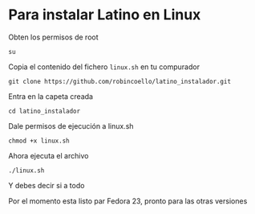 # Para instalar Latino en Linux


Obten los permisos de root

`su`

Copia el contenido del fichero `linux.sh` en tu compurador

`
git clone https://github.com/robincoello/latino_instalador.git
`

Entra en la capeta creada

`
cd latino_instalador
`

Dale permisos de ejecución a linux.sh

`
chmod +x linux.sh
`

Ahora ejecuta el archivo

`
./linux.sh
`

Y debes decir si a todo

Por el momento esta listo par Fedora 23, pronto para las otras versiones








